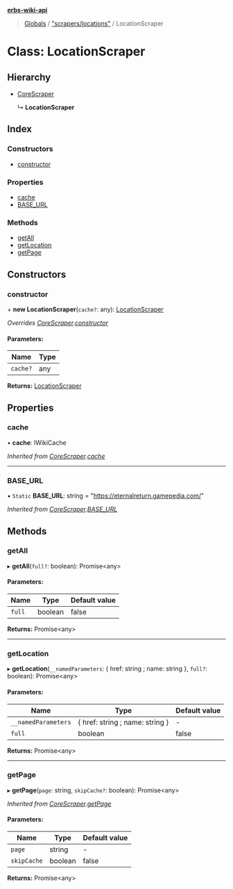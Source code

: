 **[erbs-wiki-api](../README.md)**

> [Globals](../globals.md) / ["scrapers/locations"](../modules/_scrapers_locations_.md) / LocationScraper

# Class: LocationScraper

## Hierarchy

* [CoreScraper](_scrapers_core_.corescraper.md)

  ↳ **LocationScraper**

## Index

### Constructors

* [constructor](_scrapers_locations_.locationscraper.md#constructor)

### Properties

* [cache](_scrapers_locations_.locationscraper.md#cache)
* [BASE\_URL](_scrapers_locations_.locationscraper.md#base_url)

### Methods

* [getAll](_scrapers_locations_.locationscraper.md#getall)
* [getLocation](_scrapers_locations_.locationscraper.md#getlocation)
* [getPage](_scrapers_locations_.locationscraper.md#getpage)

## Constructors

### constructor

\+ **new LocationScraper**(`cache?`: any): [LocationScraper](_scrapers_locations_.locationscraper.md)

*Overrides [CoreScraper](_scrapers_core_.corescraper.md).[constructor](_scrapers_core_.corescraper.md#constructor)*

#### Parameters:

Name | Type |
------ | ------ |
`cache?` | any |

**Returns:** [LocationScraper](_scrapers_locations_.locationscraper.md)

## Properties

### cache

•  **cache**: IWikiCache

*Inherited from [CoreScraper](_scrapers_core_.corescraper.md).[cache](_scrapers_core_.corescraper.md#cache)*

___

### BASE\_URL

▪ `Static` **BASE\_URL**: string = "https://eternalreturn.gamepedia.com/"

*Inherited from [CoreScraper](_scrapers_core_.corescraper.md).[BASE_URL](_scrapers_core_.corescraper.md#base_url)*

## Methods

### getAll

▸ **getAll**(`full?`: boolean): Promise<any\>

#### Parameters:

Name | Type | Default value |
------ | ------ | ------ |
`full` | boolean | false |

**Returns:** Promise<any\>

___

### getLocation

▸ **getLocation**(`__namedParameters`: { href: string ; name: string  }, `full?`: boolean): Promise<any\>

#### Parameters:

Name | Type | Default value |
------ | ------ | ------ |
`__namedParameters` | { href: string ; name: string  } | - |
`full` | boolean | false |

**Returns:** Promise<any\>

___

### getPage

▸ **getPage**(`page`: string, `skipCache?`: boolean): Promise<any\>

*Inherited from [CoreScraper](_scrapers_core_.corescraper.md).[getPage](_scrapers_core_.corescraper.md#getpage)*

#### Parameters:

Name | Type | Default value |
------ | ------ | ------ |
`page` | string | - |
`skipCache` | boolean | false |

**Returns:** Promise<any\>
